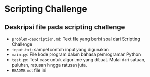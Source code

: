 # Scripting Challenge

## Deskripsi file pada scripting challenge

- `problem-description.md`: Text file yang berisi soal dari Scripting Challenge
- `input.txt`: sampel contoh input yang digunakan
- `main.py`: File kode program dalam bahasa pemrograman Python
- `test.py`: Test case untuk algoritme yang dibuat. Mulai dari satuan, puluhan, ratusan hingga ratusan juta.
- `README.md`: file ini
